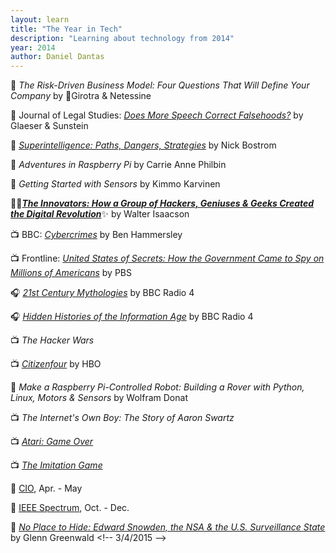```yaml
---
layout: learn
title: "The Year in Tech"
description: "Learning about technology from 2014"
year: 2014
author: Daniel Dantas
---
```


📕 *The Risk-Driven Business Model: Four Questions That Will Define Your Company* by 🐻Girotra & Netessine <!-- 7/21/2024 -->

📄 Journal of Legal Studies: *[Does More Speech Correct Falsehoods?](https://papers.ssrn.com/sol3/papers.cfm?abstract_id=2362931)* by Glaeser & Sunstein <!-- 3/28/2024 -->

📕 [*Superintelligence: Paths, Dangers, Strategies*](https://en.wikipedia.org/wiki/Superintelligence:_Paths,_Dangers,_Strategies) by Nick Bostrom <!-- 10/9/2023 -->

📕 *Adventures in Raspberry Pi* by Carrie Anne Philbin <!-- 2/26/2023 -->

📕 *Getting Started with Sensors* by Kimmo Karvinen <!-- 2/10/2023 -->

📕✨[***The Innovators: How a Group of Hackers, Geniuses & Geeks Created the Digital Revolution***](https://en.wikipedia.org/wiki/The_Innovators_(book))✨ by Walter Isaacson <!-- 3/27/2017 -->

📺 BBC: [_Cybercrimes_](https://www.bbc.co.uk/programmes/n27vnjs5) by Ben Hammersley <!-- 3/23/2017 -->

📺 Frontline: [_United States of Secrets: How the Government Came to Spy on Millions of Americans_](https://www.pbs.org/wgbh/frontline/documentary/united-states-of-secrets/) by PBS <!-- 2/19/2017 -->

🎧 [_21st Century Mythologies_](https://www.bbc.co.uk/programmes/b04lhs21) by BBC Radio 4 <!-- 8/10/2016 -->

🎧 [_Hidden Histories of the Information Age_](https://www.bbc.co.uk/programmes/b04mttrp) by BBC Radio 4 <!-- 5/14/2016 -->

📺 _The Hacker Wars_ <!-- 10/4/2015 -->

📺 [_Citizenfour_](https://en.wikipedia.org/wiki/Citizenfour) by HBO <!-- 10/4/2015 -->

📕 _Make a Raspberry Pi-Controlled Robot: Building a Rover with Python, Linux, Motors & Sensors_ by Wolfram Donat <!-- 10/2/2015 -->

📺 _The Internet's Own Boy: The Story of Aaron Swartz_ <!-- 9/30/2015 -->
 
📺 [_Atari: Game Over_](https://en.wikipedia.org/wiki/Atari:_Game_Over) <!-- 5/21/2015 -->

📺 [_The Imitation Game_](https://en.wikipedia.org/wiki/The_Imitation_Game) <!-- 5/12/2015 -->

📔 [CIO](https://www.cio.com/), Apr. - May <!-- 3/14/2015 -->

📔 [IEEE Spectrum](https://spectrum.ieee.org/), Oct. - Dec. <!-- 3/14/2015 -->

📕 [_No Place to Hide: Edward Snowden, the NSA & the U.S. Surveillance State_](https://en.wikipedia.org/wiki/No_Place_to_Hide_(Greenwald_book)) by Glenn Greenwald <!-- 3/4/2015 -->

